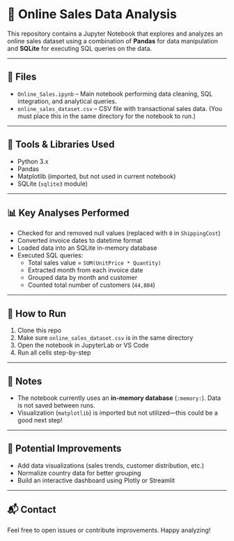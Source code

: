 # 🛒 Online Sales Data Analysis

This repository contains a Jupyter Notebook that explores and analyzes an online sales dataset using a combination of **Pandas** for data manipulation and **SQLite** for executing SQL queries on the data.

---

## 📁 Files

- `Online_Sales.ipynb` – Main notebook performing data cleaning, SQL integration, and analytical queries.
- `online_sales_dataset.csv` – CSV file with transactional sales data. (You must place this in the same directory for the notebook to run.)

---

## 🧰 Tools & Libraries Used

- Python 3.x
- Pandas
- Matplotlib (imported, but not used in current notebook)
- SQLite (`sqlite3` module)

---

## 📊 Key Analyses Performed

- Checked for and removed null values (replaced with `0` in `ShippingCost`)
- Converted invoice dates to datetime format
- Loaded data into an SQLite in-memory database
- Executed SQL queries:
  - Total sales value = `SUM(UnitPrice * Quantity)`
  - Extracted month from each invoice date
  - Grouped data by month and customer
  - Counted total number of customers (`44,804`)

---

## 🚀 How to Run

1. Clone this repo
2. Make sure `online_sales_dataset.csv` is in the same directory
3. Open the notebook in JupyterLab or VS Code
4. Run all cells step-by-step

---

## 📌 Notes

- The notebook currently uses an **in-memory database** (`:memory:`). Data is not saved between runs.
- Visualization (`matplotlib`) is imported but not utilized—this could be a good next step!

---

## 🧠 Potential Improvements

- Add data visualizations (sales trends, customer distribution, etc.)
- Normalize country data for better grouping
- Build an interactive dashboard using Plotly or Streamlit

---

## 📬 Contact

Feel free to open issues or contribute improvements. Happy analyzing!

